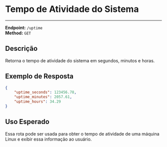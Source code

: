 # Tempo de Atividade do Sistema
----------------------------

**Endpoint:** `/uptime`  
**Method:** `GET`

## Descrição

Retorna o tempo de atividade do sistema em segundos, minutos e horas.

## Exemplo de Resposta

```json
{
    "uptime_seconds": 123456.78,
    "uptime_minutes": 2057.61,
    "uptime_hours": 34.29
}
```

## Uso Esperado

Essa rota pode ser usada para obter o tempo de atividade de uma máquina Linux e exibir essa informação ao usuário.